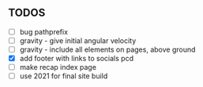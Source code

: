 ## TODOS

- [ ] bug pathprefix
- [ ] gravity - give initial angular velocity
- [ ] gravity - include all elements on pages, above ground
- [x] add footer with links to socials pcd
- [ ] make recap index page 
- [ ] use 2021 for final site build